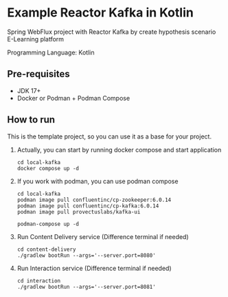 # Example Reactor Kafka in Kotlin
Spring WebFlux project with Reactor Kafka by create hypothesis scenario E-Learning platform

Programming Language: Kotlin

## Pre-requisites
- JDK 17+
- Docker or Podman + Podman Compose

## How to run
This is the template project, so you can use it as a base for your project.

1. Actually, you can start by running docker compose and start application
    ```shell
    cd local-kafka
    docker compose up -d
    ```
2. If you work with podman, you can use podman compose
   ```shell
   cd local-kafka
   podman image pull confluentinc/cp-zookeeper:6.0.14
   podman image pull confluentinc/cp-kafka:6.0.14
   podman image pull provectuslabs/kafka-ui
   
   podman-compose up -d
   ``` 
3. Run Content Delivery service (Difference terminal if needed)
    ```shell
    cd content-delivery
    ./gradlew bootRun --args='--server.port=8080'
    ```
4. Run Interaction service (Difference terminal if needed)
    ```shell
    cd interaction
    ./gradlew bootRun --args='--server.port=8081'
    ```
